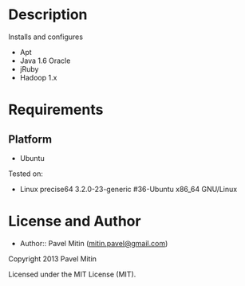 Description
===========

Installs and configures 
* Apt
* Java 1.6 Oracle
* jRuby
* Hadoop 1.x

Requirements
============

Platform
--------

* Ubuntu
 
Tested on:

* Linux precise64 3.2.0-23-generic #36-Ubuntu x86_64 GNU/Linux

License and Author
==================

- Author:: Pavel Mitin (<mitin.pavel@gmail.com>)

Copyright 2013 Pavel Mitin

Licensed under the MIT License (MIT).

